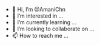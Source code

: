 - 👋 Hi, I’m @AmaniChn
- 👀 I’m interested in ...
- 🌱 I’m currently learning ...
- 💞️ I’m looking to collaborate on ...
- 📫 How to reach me ...

<!---
AmaniChn/AmaniChn is a ✨ special ✨ repository because its `README.md` (this file) appears on your GitHub profile.
You can click the Preview link to take a look at your changes.
--->
